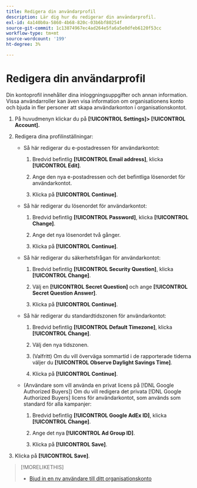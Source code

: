 ```yaml
---
title: Redigera din användarprofil
description: Lär dig hur du redigerar din användarprofil.
exl-id: 4a140b0a-5860-4b68-820c-03b6bf80254f
source-git-commit: 1c13874967ec4ad264e5fa6a5e0dfeb6120f53cc
workflow-type: tm+mt
source-wordcount: '199'
ht-degree: 3%

---
```


# Redigera din användarprofil

Din kontoprofil innehåller dina inloggningsuppgifter och annan information. Vissa användarroller kan även visa information om organisationens konto och bjuda in fler personer att skapa användarkonton i organisationskontot.

1. På huvudmenyn klickar du på **[!UICONTROL Settings]> [!UICONTROL Account].**

1. Redigera dina profilinställningar:

   * Så här redigerar du e-postadressen för användarkontot:

      1. Bredvid befintlig **[!UICONTROL Email address]**, klicka **[!UICONTROL Edit]**.

      1. Ange den nya e-postadressen och det befintliga lösenordet för användarkontot.
      1. Klicka på **[!UICONTROL Continue]**.
   * Så här redigerar du lösenordet för användarkontot:

      1. Bredvid befintlig **[!UICONTROL Password]**, klicka **[!UICONTROL Change]**.

      1. Ange det nya lösenordet två gånger.

      1. Klicka på **[!UICONTROL Continue]**.
   * Så här redigerar du säkerhetsfrågan för användarkontot:

      1. Bredvid befintlig **[!UICONTROL Security Question]**, klicka **[!UICONTROL Change]**.

      1. Välj en **[!UICONTROL Secret Question]** och ange **[!UICONTROL Secret Question Answer]**.

      1. Klicka på **[!UICONTROL Continue]**.
   * Så här redigerar du standardtidszonen för användarkontot:

      1. Bredvid befintlig **[!UICONTROL Default Timezone]**, klicka **[!UICONTROL Change]**.

      1. Välj den nya tidszonen.

      1. (Valfritt) Om du vill överväga sommartid i de rapporterade tiderna väljer du **[!UICONTROL Observe Daylight Savings Time]**.

      1. Klicka på **[!UICONTROL Continue]**.
   * (Användare som vill använda en privat licens på [!DNL Google Authorized Buyers]) Om du vill redigera det privata [!DNL Google Authorized Buyers] licens för användarkontot, som används som standard för alla kampanjer:

      1. Bredvid befintlig **[!UICONTROL Google AdEx ID]**, klicka **[!UICONTROL Change]**.

      1. Ange det nya **[!UICONTROL Ad Group ID]**.

      1. Klicka på **[!UICONTROL Save]**.





1. Klicka på **[!UICONTROL Save]**.

>[!MORELIKETHIS]
>
>* [Bjud in en ny användare till ditt organisationskonto](user-invite.md)


<!-- >* [User Profile and Organization Account Settings](user-and-account-settings.md) -->
